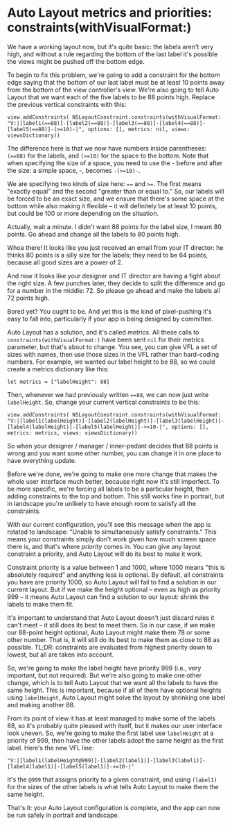 # Auto Layout metrics and priorities: constraints(withVisualFormat:)

<!-- YOUTUBE: Gyf06HywlxM -->

We have a working layout now, but it's quite basic: the labels aren't very high, and without a rule regarding the bottom of the last label it's possible the views might be pushed off the bottom edge.

To begin to fix this problem, we're going to add a constraint for the bottom edge saying that the bottom of our last label must be at least 10 points away from the bottom of the view controller's view. We're also going to tell Auto Layout that we want each of the five labels to be 88 points high. Replace the previous vertical constraints with this:

    view.addConstraints( NSLayoutConstraint.constraints(withVisualFormat: "V:|[label1(==88)]-[label2(==88)]-[label3(==88)]-[label4(==88)]-[label5(==88)]-(>=10)-|", options: [], metrics: nil, views: viewsDictionary))

The difference here is that we now have numbers inside parentheses: `(==88)` for the labels, and `(>=10)` for the space to the bottom. Note that when specifying the size of a space, you need to use the - before and after the size: a simple space, -, becomes `-(>=10)-`.

We are specifying two kinds of size here: `==` and `>=`. The first means "exactly equal" and the second "greater than or equal to." So, our labels will be forced to be an exact size, and we ensure that there's some space at the bottom while also making it flexible – it will definitely be at least 10 points, but could be 100 or more depending on the situation.

Actually, wait a minute. I didn't want 88 points for the label size, I meant 80 points. Go ahead and change all the labels to 80 points high.

Whoa there! It looks like you just received an email from your IT director: he thinks 80 points is a silly size for the labels; they need to be 64 points, because all good sizes are a power of 2.

And now it looks like your designer and IT director are having a fight about the right size. A few punches later, they decide to split the difference and go for a number in the middle: 72. So please go ahead and make the labels all 72 points high.

Bored yet? You ought to be. And yet this is the kind of pixel-pushing it's easy to fall into, particularly if your app is being designed by committee.

Auto Layout has a solution, and it's called *metrics*. All these calls to `constraints(withVisualFormat:)` have been sent `nil` for their metrics parameter, but that's about to change. You see, you can give VFL a set of sizes with names, then use those sizes in the VFL rather than hard-coding numbers. For example, we wanted our label height to be 88, so we could create a metrics dictionary like this:

    let metrics = ["labelHeight": 88]

Then, whenever we had previously written `==88`, we can now just write `labelHeight`. So, change your current vertical constraints to be this:

    view.addConstraints( NSLayoutConstraint.constraints(withVisualFormat: "V:|[label1(labelHeight)]-[label2(labelHeight)]-[label3(labelHeight)]-[label4(labelHeight)]-[label5(labelHeight)]->=10-|", options: [], metrics: metrics, views: viewsDictionary))

So when your designer / manager / inner-pedant decides that 88 points is wrong and you want some other number, you can change it in one place to have everything update.

Before we're done, we're going to make one more change that makes the whole user interface much better, because right now it's still imperfect. To be more specific, we're forcing all labels to be a particular height, then adding constraints to the top and bottom. This still works fine in portrait, but in landscape you're unlikely to have enough room to satisfy all the constraints.

With our current configuration, you'll see this message when the app is rotated to landscape: "Unable to simultaneously satisfy constraints." This means your constraints simply don't work given how much screen space there is, and that's where *priority* comes in. You can give any layout constraint a priority, and Auto Layout will do its best to make it work.

Constraint priority is a value between 1 and 1000, where 1000 means "this is absolutely required" and anything less is optional. By default, all constraints you have are priority 1000, so Auto Layout will fail to find a solution in our current layout. But if we make the height optional – even as high as priority 999 – it means Auto Layout can find a solution to our layout: shrink the labels to make them fit.

It's important to understand that Auto Layout doesn't just discard rules it can't meet – it still does its best to meet them. So in our case, if we make our 88-point height optional, Auto Layout might make them 78 or some other number. That is, it will still do its best to make them as close to 88 as possible. TL;DR: constraints are evaluated from highest priority down to lowest, but all are taken into account.

So, we're going to make the label height have priority 999 (i.e., very important, but not required). But we're also going to make one other change, which is to tell Auto Layout that we want all the labels to have the same height. This is important, because if all of them have optional heights using `labelHeight`, Auto Layout might solve the layout by shrinking one label and making another 88.

From its point of view it has at least managed to make some of the labels 88, so it's probably quite pleased with itself, but it makes our user interface look uneven. So, we're going to make the first label use `labelHeight` at a priority of 999, then have the other labels adopt the same height as the first label. Here's the new VFL line:

    "V:|[label1(labelHeight@999)]-[label2(label1)]-[label3(label1)]-[label4(label1)]-[label5(label1)]->=10-|"

It's the `@999` that assigns priority to a given constraint, and using `(label1)` for the sizes of the other labels is what tells Auto Layout to make them the same height.

That's it: your Auto Layout configuration is complete, and the app can now be run safely in portrait and landscape.
